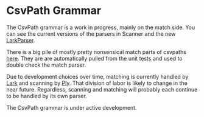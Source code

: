 
# CsvPath Grammar

The CsvPath grammar is a work in progress, mainly on the match side. You can see the current versions of the parsers in Scanner and the new <a href='https://github.com/dk107dk/csvpath/blob/main/csvpath/matching/lark_parser.py'>LarkParser</a>.

There is a big pile of mostly pretty nonsensical match parts of csvpaths <a href='https://github.com/dk107dk/csvpath/blob/main/tests/grammar/match'>here</a>. They are are automatically pulled from the unit tests and used to double check the match parser.

Due to development choices over time, matching is currently handled by <a href='https://lark-parser.readthedocs.io/en/latest/'>Lark</a> and scanning by <a href='https://www.dabeaz.com/ply/ply.html'>Ply</a>. That division of labor is likely to change in the near future. Regardless, scanning and matching will probably each continue to be handled by its own parser.

The CsvPath grammar is under active development.

